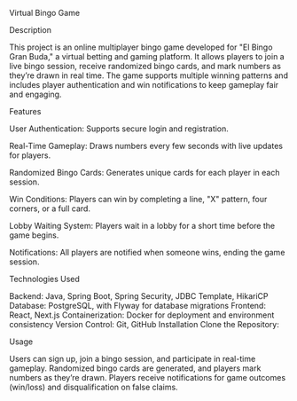 Virtual Bingo Game

Description

This project is an online multiplayer bingo game developed for "El Bingo Gran Buda," a virtual betting and gaming platform.
It allows players to join a live bingo session, receive randomized bingo cards, and mark numbers as they’re drawn in real time.
The game supports multiple winning patterns and includes player authentication and win notifications to keep gameplay fair and engaging.

Features

User Authentication: Supports secure login and registration.

Real-Time Gameplay: Draws numbers every few seconds with live updates for players.

Randomized Bingo Cards: Generates unique cards for each player in each session.

Win Conditions: Players can win by completing a line, "X" pattern, four corners, or a full card.

Lobby Waiting System: Players wait in a lobby for a short time before the game begins.

Notifications: All players are notified when someone wins, ending the game session.

Technologies Used

Backend: Java, Spring Boot, Spring Security, JDBC Template, HikariCP
Database: PostgreSQL, with Flyway for database migrations
Frontend: React, Next.js
Containerization: Docker for deployment and environment consistency
Version Control: Git, GitHub
Installation
Clone the Repository:

Usage

Users can sign up, join a bingo session, and participate in real-time gameplay.
Randomized bingo cards are generated, and players mark numbers as they’re drawn.
Players receive notifications for game outcomes (win/loss) and disqualification on false claims.